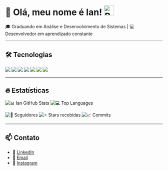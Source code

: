 # 👋 Olá, meu nome é Ian! <img src="https://upload.wikimedia.org/wikipedia/en/0/05/Flag_of_Brazil.svg" alt="Brasil" width="32"/>

🎓 Graduando em Análise e Desenvolvimento de Sistemas | 💻 Desenvolvedor em aprendizado constante  

---

## 🛠️ Tecnologias
<p align="left">
  <img src="https://img.shields.io/badge/-Java-007396?style=for-the-badge&logo=java&logoColor=white"/>
  <img src="https://img.shields.io/badge/-JavaScript-F7DF1E?style=for-the-badge&logo=javascript&logoColor=black"/>
  <img src="https://img.shields.io/badge/-HTML-E34F26?style=for-the-badge&logo=html5&logoColor=white"/>
  <img src="https://img.shields.io/badge/-CSS-1572B6?style=for-the-badge&logo=css3&logoColor=white"/>
  <img src="https://img.shields.io/badge/-Python-3776AB?style=for-the-badge&logo=python&logoColor=white"/>
  <img src="https://img.shields.io/badge/-VS%20Code-007ACC?style=for-the-badge&logo=visual-studio-code&logoColor=white"/>
  <img src="https://img.shields.io/badge/-Figma-F24E1E?style=for-the-badge&logo=figma&logoColor=white"/>
</p>

---

## 🔥 Estatísticas
![📊 Ian GitHub Stats](https://github-readme-stats.vercel.app/api?username=ianbenia14&show_icons=true&theme=radical)
![💻 Top Languages](https://github-readme-stats.vercel.app/api/top-langs/?username=ianbenia14&layout=compact&theme=radical)

![👥 Seguidores](https://img.shields.io/github/followers/ianbenia14?style=social)
![⭐ Stars recebidas](https://img.shields.io/github/stars/ianbenia14?style=social)
![📈 Commits](https://img.shields.io/badge/Commits-diários-brightgreen)

---

## 📫 Contato
- 🔗 [LinkedIn](https://www.linkedin.com/in/ian-benia-0b9b15338/)
- 📧 [Email](mailto:ianbenia03@gmail.com)  
- 📸 [Instagram](https://www.instagram.com/ianbenia)  
